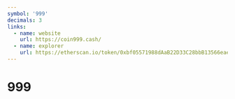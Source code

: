 ```yaml
---
symbol: '999'
decimals: 3
links:
  - name: website
    url: https://coin999.cash/
  - name: explorer
    url: https://etherscan.io/token/0xbf05571988dAaB22D33C28bbB13566eae9DeE626
---
```


# 999
